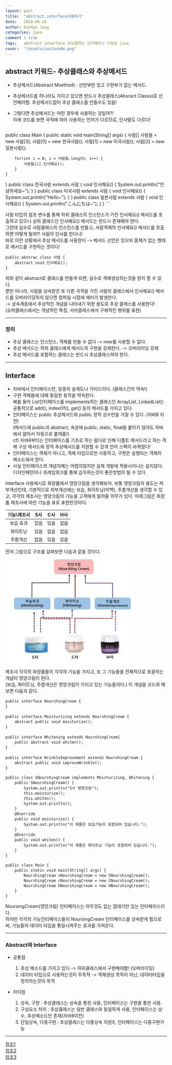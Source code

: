 ```yaml
---
layout: post
title:  "abstract,interface이해하기"
date:   2018-06-26
author: EunHye Jung
categories: java
comment : true
tags:	abstract interface 추상클래스 인터페이스 다형성 java
cover:  "/assets/instacode.png"
---
```

   
   

## abstract 키워드- 추상클래스와 추상메서드	
	
* 추상메서드(Abstract Moethod) : 선언부만 있고 구현부가 없는 메서드.	
* 추상메서드를 하나라도 가지고 있으면 반드시 추상클래스(Absract Classs)로 선언해야함.	
  추상메서드없이 추상 클래스를 만들수도 있음!	
	
* 그렇다면 추상메서드는 어떤 경우에 사용하는 것일까?!		
   아래 코드를 보면 국적에 따라 사용하는 언어가 다르므로, 인사말도 다르다!
 	
	```
public class Main {
	public static void main(String[] args) {
    	사람[] 사람들 = new 사람[3];
        사람[0] = new 한국사람();
        사람[1] = new 미국사람();
        사람[2] = new 일본사람();
        
        for(int i = 0; i < 사람들.length; i++) {
        	사람들[i].인사해요();
        }
    }
}
public class 한국사람 extends 사람 {
	void 인사해요() {
		System.out.println("안녕하세요~");
	}
}
public class 미국사람 extends 사람 {
	void 인사해요() {
		System.out.println("Hello~");
	}
}
public class 일본사람 extends 사람 {
	void 인사해요() {
		System.out.println("こんにちは~");
	}
}
	```
    

    	
  사람 타입의 참조 변수를 통해 하위 클래스의 인스턴스가 가진 인사해요() 메서드를 호출하고 있으니 상위 클래스인 인사해요() 메서드는 반드시 존재해야 한다.	
   그런데 실수로 사람클래스의 인스턴스를 만들고, 사람객체의 인사해요() 메서드를 호출하면 어떻게 될까?! 사람이 인사를 한다니! 	
   바로 이런 상황에서 추상 메서드를 사용한다 -> 메서드 선언은 있으되 몸체가 없는 형태로 메서드를 구현하는 것이다!		
     	
```
public abstrac class 사람 {
	abstract void 인사해요();
}
```
	
   위와 같이 abstract로 클래스를 만들게 되면, 실수로 객체생성하는것을 방지 할 수 있다.			
   뿐만 아니라, 사람을 상속받은 또 다른 국적을 가진 사람의 클래스에서 인사해요() 메서드를 오버라이딩하지 않으면 컴파일 시점에 에러가 발생한다.				
   -> 상속계층에서 추상적인 개념을 나타내기 위한 용도로 추상 클래스를 사용한다!				
      (슈퍼클래스에서는 개념적인 특징, 서브클래스에서 구체적인 행위를 표현)
   
   
_ _ _
	
    	
        	
### 정리			
* 추상 클래스는 인스턴스, 객체를 만들 수 없다 -> new를 사용할 수 없다.		
* 추상 메서드는 하위 클래스에게 메서드의 구현을 강제한다. -> 오버라이딩 강제			
* 추상 메서드를 포함하는 클래스는 반드시 추상클래스여야 한다.			
		
- - -
		
		
## Interface 
* 자바에서 인터페이스란, 일종의 설계도나 가이드이다. (클래스간의 약속!)			
* 구현 객체들에 대해 동일한 동작을 약속한다.		
  예를 들어 List인터페이스를 implements하는 클래스인 ArrayList, LinkedList는 공통적으로 add(), indexOf(), get() 등의 메서드를 가지고 있다.	
* 인터페이스는 public 추상메서드와 public 정적 상수만을 가질 수 있다.	(자바8 이전)				
	(메서드에 public과 abstract, 속성에 public, static, final을 붙이지 않아도 자바에서 알아서 자동으로 붙여줌!)	
	cf) 자바8부터는 인터페이스를 기초로 하는 람다로 인해 디폴트 메서드라고 하는 객체 구상 메서드와 정적 추상메서드를 지원할 수 있게 언어 스펙이 바뀌었다!		
* 인터페이스는 객체가 아니고, 객체 타입으로만 사용하고, 구현은 실행되는 객체의 메소드에서 한다.		
* 사실 인터페이스의 개념자체는 어렵지않지만 실제 개발에 적용시키니는 쉽지않다. 디자인패턴이나 프레임워크를 통해 습득하는것이 좋은방법이 될 수 있다.				
	
Interface 사용예시로 화장품에서 영양크림을 생각해보자. 보통 영양크림의 용도는 피부개선인데, 기본적으로 피부개선에는 보습, 화이트닝(미백), 주름개선을 생각할 수 있고, 각각의 제조사는 영양크림의 기능을 고객에게 알려줄 의무가 있다. 아래그림은 화장품 제조사에 따란 기능을 표로 표현한것이다.		
	
|  <center>기능\제조사</center> |  <center>S사</center> |  <center>C사</center> | <center>H사</center> |
|:--------|:--------:|--------:|--------:|
|<center>보습	효과</center> | <center>있음 </center> |<center>있음</center> |<center>없음</center>|
|<center>화이트닝</center> | <center>있음 </center> |<center>없음</center>|<center>없음</center>|
|<center>주름개선</center> | <center>없음 </center> |<center>있음</center>|<center>있음</center>|
    
	
먼저 그림으로 구조를 살펴보면 다음과 같을 것이다.		
![content01](/assets/contents/content01.JPG)
	
제조사 각각의 화장품들이 각각의 기능을 가지고, 또 그 기능들을 전체적으로 포괄하는 개념이 영양크림이 된다. 	
(보습, 화이트닝, 주름개선은 영앙크림이 가지고 있는 기능들이다.)
이 개념을 코드화 해보면 다음과 같다.
```
public interface NourshingCream {
}

public interface Moisturizing extends NourshingCream {
	abstract public void moisturize();
}

public interface Whitening extends NourshingCream{
	public abstract void whiten();
}

public interface WrinkleImprovement extends NourshingCream {
	abstract public void improveWrinkle();
}
```
	
```
public class SNourshingCream implements Moisturizing, Whitening {
	public SNourshingCream() {
		System.out.println("S사 영양크림");
		this.moisturize();
		this.whiten();
		System.out.println();
	}
	@Override
	public void moisturize() {
		System.out.println("이 제품은 보습기능이 포함되어 있습니다.");
	}
	@Override
	public void whiten() {
		System.out.println("이 제품은 화이트닝 기능이 포함되어 있습니다.");
	}
}
```
	
```
public class Main {
	public static void main(String[] args) {
		NourshingCream sNourshingCream = new SNourshingCream();
		NourshingCream cNourshingCream = new CNourshingCream();
		NourshingCream hNourshingCream = new HNourshingCream();	
	}
}

```
	
NoursingCream(영앙크림) 인터페이스는 아무것도 없는 껍데기만 있는 인터페이스이다.		
하지만 각각의 기능인터페이스들이 NoursingCream 인터페이스를 상속받게 함으로써, 기능들의 데이터 타입을 통일시켜주는 효과를 가져온다.			


- - -
### Abstract와 Interface				
* 공통점			     
	1) 추상 메소드를 가지고 있다 -> 하위클래스에서 구현해야함! (오버라이딩)		       
    2) 데이터 타입으로 사용하는것이 주목적 ->  객체생성 목적이 아닌, 데이터타입을 정의하는것이 목적	   
                   
           
* 차이점		                 
	1) 상속, 구현 : 추상클래스는 상속을 통한 사용, 인터페이스는 구현을 통한 사용.              
    2) 구성요소 차이 : 추상클래스는 일반 클래스와 동일하게 사용, 인터페이스는 상수, 추상메소드만 존재(자바8이전)			                          
    3) 단일상속, 다중구현 : 추상클래스는 다중상속 지원X, 인터페이스는 다중구현가능			          
   
   
   
   
   
- - -
	
    
[참조1](https://book.naver.com/bookdb/book_detail.nhn?bid=8920762)		                      
[참조2](https://www.geeksforgeeks.org/difference-between-abstract-class-and-interface-in-java/)			                       
[참조3](https://www.inflearn.com/course/%EC%8B%A4%EC%A0%84-%EC%9E%90%EB%B0%94-%EA%B0%95%EC%A2%8C/)			                      
		            